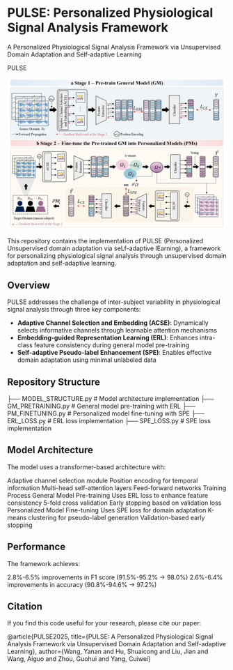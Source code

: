 # PULSE: Personalized Physiological Signal Analysis Framework
A Personalized Physiological Signal Analysis Framework via Unsupervised Domain Adaptation and Self-adaptive Learning

PULSE

![image](https://github.com/fdu-harry/PULSE/blob/main/PULSE.jpg)

This repository contains the implementation of PULSE (Personalized Unsupervised domain adaptation via seLf-adaptive lEarning), a framework for personalizing physiological signal analysis through unsupervised domain adaptation and self-adaptive learning.

## Overview

PULSE addresses the challenge of inter-subject variability in physiological signal analysis through three key components:

- **Adaptive Channel Selection and Embedding (ACSE)**: Dynamically selects informative channels through learnable attention mechanisms
- **Embedding-guided Representation Learning (ERL)**: Enhances intra-class feature consistency during general model pre-training  
- **Self-adaptive Pseudo-label Enhancement (SPE)**: Enables effective domain adaptation using minimal unlabeled data

## Repository Structure

├── MODEL_STRUCTURE.py # Model architecture implementation
├── GM_PRETRAINING.py # General model pre-training with ERL
├── PM_FINETUNING.py # Personalized model fine-tuning with SPE
├── ERL_LOSS.py # ERL loss implementation
├── SPE_LOSS.py # SPE loss implementation

## Model Architecture

The model uses a transformer-based architecture with:

Adaptive channel selection module
Position encoding for temporal information
Multi-head self-attention layers
Feed-forward networks
Training Process
General Model Pre-training
Uses ERL loss to enhance feature consistency
5-fold cross validation
Early stopping based on validation loss
Personalized Model Fine-tuning
Uses SPE loss for domain adaptation
K-means clustering for pseudo-label generation
Validation-based early stopping

## Performance

The framework achieves:

2.8%-6.5% improvements in F1 score (91.5%-95.2% → 98.0%)
2.6%-6.4% improvements in accuracy (90.8%-94.6% → 97.2%)

## Citation

If you find this code useful for your research, please cite our paper:

@article{PULSE2025,
  title={PULSE: A Personalized Physiological Signal Analysis Framework via Unsupervised Domain Adaptation and Self-adaptive Learning},
  author={Wang, Yanan and Hu, Shuaicong and Liu, Jian and Wang, Aiguo and Zhou, Guohui and Yang, Cuiwei}
